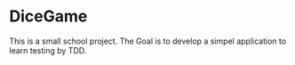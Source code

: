 # DiceGame
This is a small school project. The Goal is to develop a simpel application to learn testing
by TDD. 